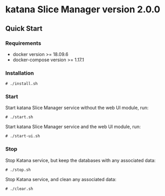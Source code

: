 # katana Slice Manager version 2.0.0

## Quick Start

### Requirements
- docker version >= 18.09.6
- docker-compose version >= 1.17.1

### Installation
````
# ./install.sh
````

### Start
Start katana Slice Manager service without the web UI module, run:
````
# ./start.sh
````

Start katana Slice Manager service and the web UI module, run:
````
# ./start-ui.sh
````

### Stop
Stop Katana service, but keep the databases with any associated data:
````
# ./stop.sh
````

Stop Katana service, and clean any associated data:
````
# ./clear.sh
````
